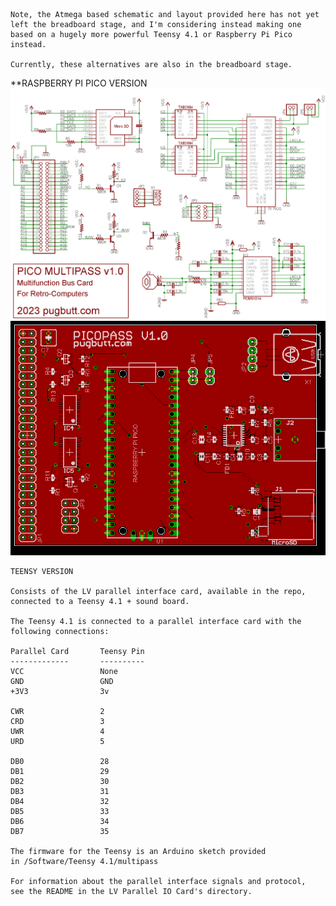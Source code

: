 ```
Note, the Atmega based schematic and layout provided here has not yet 
left the breadboard stage, and I'm considering instead making one
based on a hugely more powerful Teensy 4.1 or Raspberry Pi Pico 
instead.

Currently, these alternatives are also in the breadboard stage. 

```
**RASPBERRY PI PICO VERSION
![Pico Schematic](https://raw.githubusercontent.com/caiannello/Pugputer6309/main/Hardware/Multifunction%20Card/pico_schematic.png)
![Pico Layout](https://raw.githubusercontent.com/caiannello/Pugputer6309/main/Hardware/Multifunction%20Card/pico_layout.png)
```
TEENSY VERSION

Consists of the LV parallel interface card, available in the repo, 
connected to a Teensy 4.1 + sound board.

The Teensy 4.1 is connected to a parallel interface card with the 
following connections:

Parallel Card       Teensy Pin
-------------       ----------
VCC                 None
GND                 GND
+3V3                3v

CWR                 2
CRD                 3
UWR                 4
URD                 5

DB0                 28
DB1                 29
DB2                 30
DB3                 31
DB4                 32
DB5                 33
DB6                 34
DB7                 35

The firmware for the Teensy is an Arduino sketch provided
in /Software/Teensy 4.1/multipass

For information about the parallel interface signals and protocol,
see the README in the LV Parallel IO Card's directory.

```

